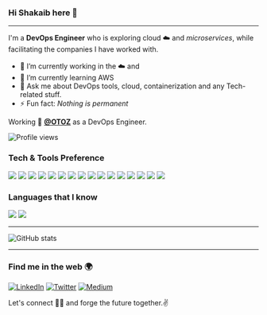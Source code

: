 ### Hi Shakaib here 👋
---

I'm a **DevOps Engineer** who is exploring cloud ☁️ and *microservices*, while facilitating the companies I have worked with. 

<!--
**shakaib-arif/shakaib-arif** is a ✨ _special_ ✨ repository because its `README.md` (this file) appears on your GitHub profile.
- 👯 I’m looking to collaborate on ...
- 🤔 I’m looking for help with ...
- 📫 How to reach me: ...
- 😄 Pronouns: ...
Here are some ideas to get you started:
-->
- 🔭 I’m currently working in the ☁️ and <img src="https://cdn2.iconfinder.com/data/icons/mixd/512/16_kubernetes-128.png" width="17px" height="17px"/>
- 🌱 I’m currently learning AWS
- 💬 Ask me about DevOps tools, cloud, containerization and any Tech-related stuff.
- ⚡ Fun fact: *Nothing is permanent*

Working 💼 [**@OTOZ**][otoz] as a DevOps Engineer.

![Profile views](https://gpvc.arturio.dev/shakaib-arif)
### Tech & Tools Preference

<img src="https://img.shields.io/badge/-Docker-FFFFFF?logo=docker&style=flat">
<img src="https://img.shields.io/badge/-Kubernetes-FFFFFF?logo=kubernetes&style=flat">
<img src="https://img.shields.io/badge/-Helm-0F1689?logo=helm&style=flat">
<img src="https://img.shields.io/badge/-Azure Pipelines-2560E0?logo=azure%20pipelines&style=flat">
<img src="https://img.shields.io/badge/-Jenkins-D24939?logo=jenkins&style=flat&logoColor=FFFFFF">
<img src="https://img.shields.io/badge/-Azure DevOps-0078D7?logo=azuredevops&style=flat">
<img src="https://img.shields.io/badge/-MySQL-4479A1?style=flat&logo=mysql&logoColor=FFFFFF">
<img src="https://img.shields.io/badge/-MongoDB-4DB33D?style=flat&logo=mongodb&logoColor=FFFFFF">
<img src="https://img.shields.io/badge/-GNU Bash-FFFFFF?style=flat&logo=gnu%20bash">
<img src="https://img.shields.io/badge/-Powershell-5391FE?style=flat&logo=powershell&logoColor=white">
<img src="https://img.shields.io/badge/-NGINX-269539?style=flat&logo=nginx&logoColor=FFFFFF">
<img src="http://img.shields.io/badge/-Git-F1502F?style=flat&logo=git&logoColor=FFFFFF">
<img src="http://img.shields.io/badge/-Github-000000?style=flat&logo=github&logoColor=FFFFFF">
<img src="http://img.shields.io/badge/-VS%20Code-007ACC?style=flat&logo=visual%20studio%20code&logoColor=white">
<img src="http://img.shields.io/badge/-Sublime-FFFFFF?logo=sublime%20text&style=flat">
<!-- <img src="https://img.shields.io/badge/-Node.js-3C873A?style=flat&logo=Node.js&logoColor=white">
<img src="https://img.shields.io/badge/-NPM-FFFFFF?style=flat&logo=npm&logoColor=white"> -->
<img src="https://img.shields.io/badge/-Azure-FFFFFF?logo=microsoft%20azure&style=flat">

### Languages that I know
<img src="http://img.shields.io/badge/-Java-F89820?style=flat&logo=java&logoColor=white">
<img src="https://img.shields.io/badge/-Python-black?style=flat&logo=python&logoColor=white">

---
![GitHub stats](https://github-readme-stats.vercel.app/api?username=shakaib-arif&show_icons=true&hide_border=true)

---
### Find me in the web 🌍
[![LinkedIn](http://img.shields.io/badge/-LinkedIn-0077B5?style=flat&logo=linkedIn&logoColor=white)][linkedin]
[![Twitter](http://img.shields.io/badge/-Twitter-1DA1F2?style=flat&logo=twitter&logoColor=white)][twitter]
[![Medium](http://img.shields.io/badge/-Medium-black?style=flat&logo=medium&logoColor=white)][medium]

Let's connect 👨‍💻 and forge the future together.✌

[twitter]: https://twitter.com/shakaib_arif
[linkedin]: https://www.linkedin.com/in/shakaibarif
[medium]: https://medium.com/@shakaib_arif
[otoz]: https://otoz.biz